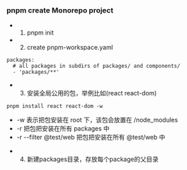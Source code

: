 ### pnpm create Monorepo project

+ 1. pnpm init
+ 2. create pnpm-workspace.yaml
```
packages:
  # all packages in subdirs of packages/ and components/
  - 'packages/**'
```
+ 3. 安装全局公用的包，举例比如(react react-dom)
```
pnpm install react react-dom -w
``` 
  - -w 表示把包安装在 root 下，该包会放置在 <root>/node_modules 
  - -r 把包把安装在所有 packages 中 
  - -r --filter @test/web 把包把安装在所有 @test/web 中 

+ 4.  新建packages目录，存放每个package的父目录